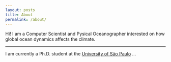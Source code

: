 ```yaml
---
layout: posts
title: About
permalink: /about/
---
```


Hi! I am a Computer Scientist and Pysical Oceanographer interested on how global ocean dynamics affects the climate.

---

I am currently a Ph.D. student at the [University of São Paulo](https://www5.usp.br/) ...

